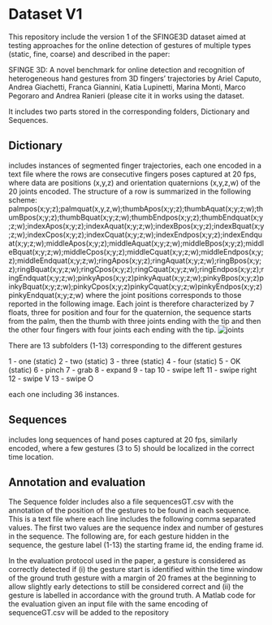 # Dataset V1
This repository include the version 1 of the SFINGE3D dataset aimed at testing approaches for the online detection of gestures of multiple types (static, fine, coarse) and described in the paper:

SFINGE 3D: A novel benchmark for online detection and recognition of heterogeneous hand gestures from 3D fingers’ trajectories
by Ariel Caputo, Andrea Giachetti, Franca Giannini, Katia Lupinetti, Marina Monti, Marco Pegoraro and Andrea Ranieri
(please cite it in works using the dataset.

It includes two parts stored in the corresponding folders, Dictionary and Sequences.

## Dictionary
includes instances of segmented finger trajectories, each one encoded in a text file where the rows are consecutive fingers poses captured at 20 fps, where data are positions (x,y,z) and  orientation quaternions (x,y,z,w) of the 20 joints encoded. 
The structure of a row is summarized in the following scheme:
palmpos(x;y;z);palmquat(x,y,z,w);thumbApos(x;y;z);thumbAquat(x;y;z;w);thumBpos(x;y;z);thumbBquat(x;y;z;w);thumbEndpos(x;y;z);thumbEndquat(x;y;z;w);indexApos(x;y;z);indexAquat(x;y;z;w);indexBpos(x;y;z);indexBquat(x;y;z;w);indexCpos(x;y;z);indexCquat(x;y;z;w);indexEndpos(x;y;z);indexEndquat(x;y;z;w);middleApos(x;y;z);middleAquat(x;y;z;w);middleBpos(x;y;z);middleBquat(x;y;z;w);middleCpos(x;y;z);middleCquat(x;y;z;w);middleEndpos(x;y;z);middleEndquat(x;y;z;w);ringApos(x;y;z);ringAquat(x;y;z;w);ringBpos(x;y;z);ringBquat(x;y;z;w);ringCpos(x;y;z);ringCquat(x;y;z;w);ringEndpos(x;y;z);ringEndquat(x;y;z;w);pinkyApos(x;y;z)pinkyAquat(x;y;z;w);pinkyBpos(x;y;z)pinkyBquat(x;y;z;w);pinkyCpos(x;y;z)pinkyCquat(x;y;z;w)pinkyEndpos(x;y;z)pinkyEndquat(x;y;z;w)
where the joint positions corresponds to those reported in the following image.
Each joint is therefore characterized by 7 floats, three for position and four for the quaternion, the sequence starts from the palm, then the thumb with three joints ending with the tip and then the other four fingers with four joints each ending with the tip.
![joints](https://ars.els-cdn.com/content/image/1-s2.0-S0097849320301163-gr1.jpg)

There are 13 subfolders (1-13) corresponding to the different gestures 

 1 - one (static)
 2 -  two (static)
 3 -  three (static)
 4 -  four (static)
 5 -  OK (static)
 6 -  pinch
 7 -  grab
 8 -  expand
 9 -  tap
 10 - swipe left
 11 - swipe right
 12 - swipe V
 13 - swipe O 

each one including 36 instances.

## Sequences
includes long sequences of hand poses  captured at 20 fps, similarly encoded, where a few gestures (3 to 5) should be localized in the correct time location. 


## Annotation and evaluation
The Sequence folder includes also a file sequencesGT.csv with the annotation of the position of the gestures to be found in each sequence. This is a text file where each line includes the following comma separated values. The first two values are the sequence index and number of gestures in the sequence.
The following are, for each gesture hidden in the sequence, the gesture label (1-13) the starting frame id, the ending frame id.

In the evaluation protocol used in the paper, a gesture is considered as correctly detected if (i) the gesture start is identified within the time window of the ground truth gesture with a margin of 20 frames at the beginning to allow slightly early detections to still be considered correct and (ii) the gesture is labelled in accordance with the ground truth. A Matlab code for the evaluation given an input file with the same encoding of sequenceGT.csv will be added to the repository
